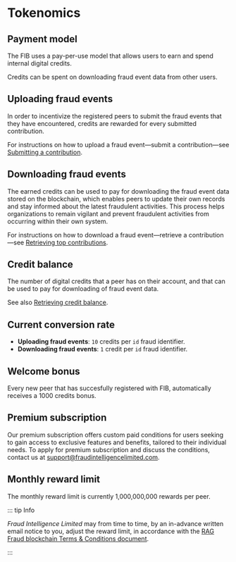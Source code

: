 # Tokenomics

## Payment model

The FIB uses a pay-per-use model that allows users to earn and spend internal digital credits.

Credits can be spent on downloading fraud event data from other users.

## Uploading fraud events

In order to incentivize the registered peers to submit the fraud events that they have encountered, credits are rewarded for every submitted contribution.

For instructions on how to upload a fraud event—submit a contribution—see [Submitting a contribution](/Tutorials/Submitting_a_contribution.md).

## Downloading fraud events

The earned credits can be used to pay for downloading the fraud event data stored on the blockchain, which enables peers to update their own records and stay informed about the latest fraudulent activities. This process helps organizations to remain vigilant and prevent fraudulent activities from occurring within their own system.

For instructions on how to download a fraud event—retrieve a contribution—see [Retrieving top contributions](/Tutorials/Retrieving_top_contributions.md).

## Credit balance

The number of digital credits that a peer has on their account, and that can be used to pay for downloading of fraud event data.

See also [Retrieving credit balance](/API_Specification/wallet-controller/Retrieving_credit_balance.md).

## Current conversion rate

- **Uploading fraud events**: `10` credits per `id` fraud identifier.
- **Downloading fraud events**: `1` credit per `id` fraud identifier.

## Welcome bonus

Every new peer that has succesfully registered with FIB, automatically receives a 1000 credits bonus.

## Premium subscription

Our premium subscription offers custom paid conditions for users seeking to gain access to exclusive features and benefits, tailored to their individual needs. To apply for premium subscription and discuss the conditions, contact us at [support@fraudintelligencelimited.com](mailto:support@fraudintelligencelimited.com).

## Monthly reward limit

The monthly reward limit is currently 1,000,000,000 rewards per peer.

::: tip Info

_Fraud Intelligence Limited_ may from time to time, by an in-advance written email notice to you, adjust the reward limit, in accordance with the [RAG Fraud blockchain Terms & Conditions document](https://github.com/fraud-intelligence-limited/fil-legal/blob/main/RAG%20Fraud%20Blockchain%20Terms%20of%20Use%20v2.0.docx).

:::
